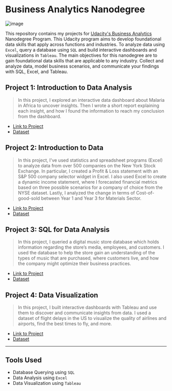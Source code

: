 # Business Analytics Nanodegree

![image](https://user-images.githubusercontent.com/86031983/175003761-99ee51cf-9900-45de-af49-9465279eaa39.png)

This repository contains my projects for [Udacity's Business Analytics](https://www.udacity.com/course/business-analytics-nanodegree--nd098) Nanodegree Program. This Udacity program aims to develop foundational data skills that apply across functions and industries. To analyze data using `Excel`, query a database using `SQL` and build interactive dashboards and visualizations in `Tableau`. The main objectives for this nanodegree are to gain foundational data skills that are applicable to any industry. Collect and analyze data, model business scenarios, and communicate your findings with SQL, Excel, and Tableau. 


## Project 1: Introduction to Data Analysis


> In this project, I explored an interactive data dashboard about Malaria in Africa to uncover insights. Then I wrote a short report explaining each insight, and how I found the information to reach my conclusion from the dashboard.



- [Link to Project](https://github.com/MuneraAlRajhi/Business-Analytics-Nanodegree/tree/main/Project%201%20-%20Interpret%20a%20Data%20Visualization)
- [Dataset](https://public.tableau.com/views/MakeoverMonday34Malaria_0/MalariainAfrica?:embed=y&:showVizHome=no&:display_count=y&:display_static_image=y&:bootstrapWhenNotified=true
)

## Project 2: Introduction to Data
> In this project, I've used statistics and spreadsheet programs (Excel) to analyze data from over 500 companies on the New York Stock Exchange. In particular, I created a Profit & Loss statement with an S&P 500 company selector widget in Excel. I also used Excel to create a dynamic income statement, where I forecasted financial metrics based on three possible scenarios for a company of choice from the NYSE dataset. Lastly, I analyzed the change in terms of Cost-of-good-sold between Year 1 and Year 3 for Materials Sector.

- [Link to Project](https://github.com/MuneraAlRajhi/Business-Analytics-Nanodegree/tree/main/Project%202%20-%20Analyze%20NYSE%20Data)
- [Dataset](https://github.com/MuneraAlRajhi/Business-Analytics-Nanodegree/blob/main/Project%202%20-%20Analyze%20NYSE%20Data/NYSE%20Data%20analysis.xlsx)

## Project 3: SQL for Data Analysis


> In this project, I queried a digital music store database which holds information regarding the store’s media, employees, and customers. I used the database to help the store gain an understanding of the types of music that are purchased, where customers live, and how the company might optimize their business practices.

- [Link to Project](https://github.com/MuneraAlRajhi/Business-Analytics-Nanodegree/tree/main/Project%203%20-%20Query%20a%20Digital%20Music%20Store%20Database)
- [Dataset](https://github.com/MuneraAlRajhi/Business-Analytics-Nanodegree/blob/main/Project%203%20-%20Query%20a%20Digital%20Music%20Store%20Database/chinook.db)

## Project 4: Data Visualization

> In this project, I built interactive dashboards with Tableau and use them to discover and communicate insights from data. I used a dataset of flight delays in the US to visualize the quality of airlines and airports, find the best times to fly, and more.

- [Link to Project](https://github.com/MuneraAlRajhi/Business-Analytics-Nanodegree/tree/main/Project%204%20-%20Build%20Data%20Dashboards)
- [Dataset]()

---
## Tools Used

- Database Querying using `SQL` 
- Data Analysis using `Excel` 
- Data Visualization using `Tableau`
